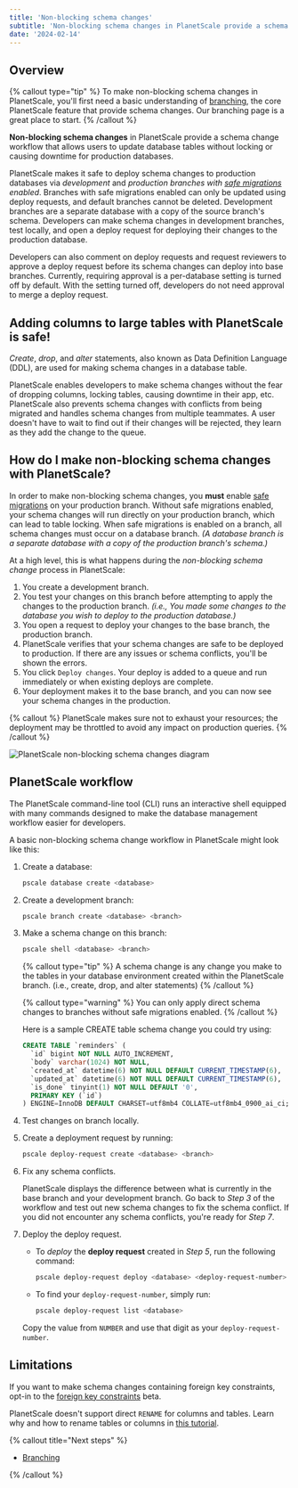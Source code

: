 ```yaml
---
title: 'Non-blocking schema changes'
subtitle: 'Non-blocking schema changes in PlanetScale provide a schema change workflow that allows users to update database tables without locking or causing downtime for production databases.'
date: '2024-02-14'
---
```


## Overview

{% callout type="tip" %}
To make non-blocking schema changes in PlanetScale, you'll first need a basic understanding of
[branching](/docs/concepts/branching), the core PlanetScale feature that provide schema changes. Our
branching page is a great place to start.
{% /callout %}

**Non-blocking schema changes** in PlanetScale provide a schema change workflow that allows users to update database tables without locking or causing downtime for production databases.

PlanetScale makes it safe to deploy schema changes to production databases via _development_ and _production branches with [safe migrations](/docs/concepts/safe-migrations) enabled_. Branches with safe migrations enabled can only be updated using deploy requests, and default branches cannot be deleted. Development branches are a separate database with a copy of the source branch's schema. Developers can make schema changes in development branches, test locally, and open a deploy request for deploying their changes to the production database.

Developers can also comment on deploy requests and request reviewers to approve a deploy request before its schema changes can deploy into base branches. Currently, requiring approval is a per-database setting is turned off by default. With the setting turned off, developers do not need approval to merge a deploy request.

## Adding columns to large tables with PlanetScale is safe!

_Create_, _drop_, and _alter_ statements, also known as Data Definition Language (DDL), are used for making schema changes in a database table.

PlanetScale enables developers to make schema changes without the fear of dropping columns, locking tables, causing downtime in their app, etc. PlanetScale also prevents schema changes with conflicts from being migrated and handles schema changes from multiple teammates. A user doesn't have to wait to find out if their changes will be rejected, they learn as they add the change to the queue.

## How do I make non-blocking schema changes with PlanetScale?

In order to make non-blocking schema changes, you **must** enable [safe migrations](/docs/concepts/safe-migrations) on your production branch. Without safe migrations enabled, your schema changes will run directly on your production branch, which can lead to table locking. When safe migrations is enabled on a branch, all schema changes must occur on a database branch. _(A database branch is a separate database with a copy of the production branch's schema.)_

At a high level, this is what happens during the _non-blocking schema change_ process in PlanetScale:

1. You create a development branch.
2. You test your changes on this branch before attempting to apply the changes to the production branch. _(i.e., You made some changes to the database you wish to deploy to the production database.)_
3. You open a request to deploy your changes to the base branch, the production branch.
4. PlanetScale verifies that your schema changes are safe to be deployed to production. If there are any issues or schema conflicts, you'll be shown the errors.
5. You click `Deploy changes`. Your deploy is added to a queue and run immediately or when existing deploys are complete.
6. Your deployment makes it to the base branch, and you can now see your schema changes in the production.

{% callout %}
PlanetScale makes sure not to exhaust your resources; the deployment may be throttled to avoid any impact on
production queries.
{% /callout %}

![PlanetScale non-blocking schema changes diagram](/assets/docs/concepts/nonblocking-schema-changes/diagram.png)

## PlanetScale workflow

The PlanetScale command-line tool (CLI) runs an interactive shell equipped with many commands designed to make the database management workflow easier for developers.

A basic non-blocking schema change workflow in PlanetScale might look like this:

1. Create a database:

   ```bash
   pscale database create <database>
   ```

2. Create a development branch:

   ```bash
   pscale branch create <database> <branch>
   ```

3. Make a schema change on this branch:

   ```bash
   pscale shell <database> <branch>
   ```

   {% callout type="tip" %}
   A schema change is any change you make to the tables in your database environment created within the PlanetScale branch. (i.e., create, drop, and alter statements)
   {% /callout %}

   {% callout type="warning" %}
   You can only apply direct schema changes to branches without safe migrations enabled.
   {% /callout %}

   Here is a sample CREATE table schema change you could try using:

   ```sql
   CREATE TABLE `reminders` (
     `id` bigint NOT NULL AUTO_INCREMENT,
     `body` varchar(1024) NOT NULL,
     `created_at` datetime(6) NOT NULL DEFAULT CURRENT_TIMESTAMP(6),
     `updated_at` datetime(6) NOT NULL DEFAULT CURRENT_TIMESTAMP(6),
     `is_done` tinyint(1) NOT NULL DEFAULT '0',
     PRIMARY KEY (`id`)
   ) ENGINE=InnoDB DEFAULT CHARSET=utf8mb4 COLLATE=utf8mb4_0900_ai_ci;
   ```

4. Test changes on branch locally.

5. Create a deployment request by running:

   ```bash
   pscale deploy-request create <database> <branch>
   ```

6. Fix any schema conflicts.

   PlanetScale displays the difference between what is currently in the base branch and your development branch. Go back to _Step 3_ of the workflow and test out new schema changes to fix the schema conflict. If you did not encounter any schema conflicts, you're ready for _Step 7_.

7. Deploy the deploy request.

   - To _deploy_ the **deploy request** created in _Step 5_, run the following command:

     ```bash
     pscale deploy-request deploy <database> <deploy-request-number>
     ```

   - To find your `deploy-request-number`, simply run:

     ```bash
     pscale deploy-request list <database>
     ```

   Copy the value from `NUMBER` and use that digit as your `deploy-request-number`.

## Limitations

If you want to make schema changes containing foreign key constraints, opt-in to the [foreign key constraints](/docs/concepts/foreign-key-constraints) beta.

PlanetScale doesn't support direct `RENAME` for columns and tables. Learn why and how to rename tables or columns in [this tutorial](/docs/learn/handling-table-and-column-renames).

{% callout title="Next steps" %}

- [Branching](/docs/concepts/branching)

{% /callout %}
